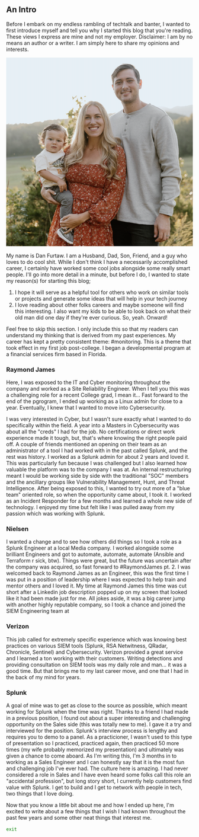 ## An Intro

Before I embark on my endless rambling of techtalk and banter, I wanted to first introduce myself and tell you why I started this blog that you're reading. These views I express are mine and not my employer. Disclaimer: I am by no means an author or a writer. I am simply here to share my opinions and interests.

![Family Pic](/docs/assets/Screenshot.png)

My name is Dan Furtaw. I am a Husband, Dad, Son, Friend, and a guy who loves to do cool shit. While I don't think I have a necessarily accomplished career, I certainly have worked some cool jobs alongside some really smart people. I'll go into more detail in a minute, but before I do, I wanted to state my reason(s) for starting this blog; 

1. I hope it will serve as a helpful tool for others who work on similar tools or projects and generate some ideas that will help in your tech journey
2. I love reading about other folks careers and maybe someone will find this interesting. I also want my kids to be able to look back on what their old man did one day if they're ever curious. So, yeah. Onward!

Feel free to skip this section. I only include this so that my readers can understand my thinking that is derived from my past experiences. My career has kept a pretty consistent theme: #monitoring. This is a theme that took effect in my first job post-college. I began a developmental program at a financial services firm based in Florida. 

### Raymond James
Here, I was exposed to the IT and Cyber monitoring throughout the company and worked as a Site Reliability Engineer. When I tell you this was a challenging role for a recent College grad, I mean it... Fast forward to the end of the pgrogram, I ended up working as a Linux admin for close to a year. Eventually, I knew that I wanted to move into Cybersecurity.

I was very interested in Cyber, but I wasn't sure exactly what I wanted to do specifically within the field. A year into a Masters in Cybersecurity was about all the "creds" I had for the job. No certifications or direct work experience made it tough, but, that's where knowing the right people paid off. A couple of friends mentioned an opening on their team as an administrator of a tool I had worked with in the past called Splunk, and the rest was history. I worked as a Splunk admin for about 2 years and loved it. This was particularly fun because I was challenged but I also learned how valuable the platform was to the company I was at. An internal restructuring meant I would be working side by side with the traditional "SOC" members and the ancillary groups like Vulnerability Management, Hunt, and Threat Intelligence. After being exposed to this, I wanted to try out more of a "blue team" oriented role, so when the opportunity came about, I took it. I worked as an Incident Responder for a few months and learned a whole new side of technology. I enjoyed my time but felt like I was pulled away from my passion which was working with Splunk. 

### Nielsen 
I wanted a change and to see how others did things so I took a role as a Splunk Engineer at a local Media company. I worked alongside some brilliant Engineers and got to automate, automate, automate (Ansible and Terraform r sick, btw). Things were great, but the future was uncertain after the company was acquired, so fast forward to #RaymondJames pt. 2. I was welcomed back to Raymond James as an Engineer, this was the first time I was put in a position of leadership where I was expected to help train and mentor others and I loved it. My time at Raymond James this time was cut short after a Linkedin job description popped up on my screen that looked like it had been made just for me. All jokes aside, it was a big career jump with another highly reputable company, so I took a chance and joined the SIEM Engineering team at 

### Verizon 
This job called for extremely specific experience which was knowing best practices on various SIEM tools (Splunk, RSA Netwitness, QRadar, Chronicle, Sentinel) and Cybersecurity. Verizon provided a great service and I learned a ton working with their customers. Writing detections and providing consultation on SIEM tools was my daily role and man... it was a good time. But that brings me to my last career move, and one that I had in the back of my mind for years. 

### Splunk 
A goal of mine was to get as close to the source as possible, which meant working for Splunk when the time was right. Thanks to a friend I had made in a previous position, I found out about a super interesting and challenging opportunity on the Sales side (this was totally new to me). I gave it a try and interviewed for the position. Splunk's interview process is lengthy and requires you to demo to a panel. As a practicioner, I wasn't used to this type of presentation so I practiced, practiced again, then practiced 50 more times (my wife probably memorized my presentation) and ultimately was given a chance to come aboard. As I'm writing this, I'm 3 months in to working as a Sales Engineer and I can honestly say that it is the most fun and challenging job I've ever had. The culture here is amazing. I had never considered a role in Sales and I have even heard some folks call this role an "accidental profession", but long story short, I currently help customers find value with Splunk. I get to build and I get to network with people in tech, two things that I love doing.

Now that you know a little bit about me and how I ended up here, I'm excited to write about a few things that I wish I had known throughout the past few years and some other neat things that interest me.

```bash
exit
```

